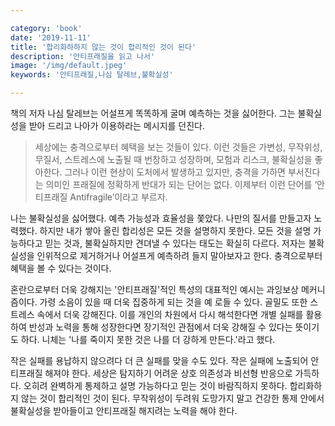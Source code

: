 ```yaml
---

category: 'book'
date: '2019-11-11'
title: '합리화하하지 않는 것이 합리적인 것이 된다'
description: '안티프래질을 읽고 나서'
image: '/img/default.jpeg'
keywords: '안티프래질,나심 탈레브,불확실성'

---
```


책의 저자 나심 탈레브는 어설프게 똑똑하게 굴며 예측하는 것을 싫어한다. 그는 불확실성을 받아 드리고 나아가 이용하라는 메시지를 던진다. 

> 세상에는 충격으로부터 혜택을 보는 것들이 있다. 이런 것들은 가변성, 무작위성, 무질서, 스트레스에 노출될 때 번창하고 성장하며, 모험과 리스크, 불확실성을 좋아한다. 그러나 이런 현상이 도처에서 발생하고 있지만, 충격을 가하면 부서진다는 의미인 프래질에 정확하게 반대가 되는 단어는 없다. 이제부터 이런 단어를 ‘안티프래질 Antifragile’이라고 부르자. 

나는 불확실성을 싫어했다. 예측 가능성과 효율성을 쫓았다. 나만의 질서를 만들고자 노력했다. 하지만 내가 쌓아 올린 합리성은 모든 것을 설명하지 못한다. 모든 것을 설명 가능하다고 믿는 것과, 불확실하지만 견뎌낼 수 있다는 태도는 확실히 다르다. 저자는 불확실성을 인위적으로 제거하거나 어설프게 예측하려 들지 말아보자고 한다. 충격으로부터 혜택을 볼 수 있다는 것이다. 

혼란으로부터 더욱 강해지는 '안티프래질'적인 특성의 대표적인 예시는 과잉보상 메커니즘이다. 가령 소음이 있을 때 더욱 집중하게 되는 것을 예 로들 수 있다. 골밀도 또한 스트레스 속에서 더욱 강해진다. 이를 개인의 차원에서 다시 해석한다면 개별 실패를 활용하여 반성과 노력을 통해 성장한다면 장기적인 관점에서 더욱 강해질 수 있다는 뜻이기도 하다. 니체는 '나를 죽이지 못한 것은 나를 더 강하게 만든다.'라고 했다. 

작은 실패를 용납하지 않으려다 더 큰 실패를 맞을 수도 있다. 작은 실패에 노출되어 안티프래질 해져야 한다. 세상은 탐지하기 어려운 상호 의존성과 비선형 반응으로 가득하다. 오히려 완벽하게 통제하고 설명 가능하다고 믿는 것이 바람직하지 못하다. 합리화하지 않는 것이 합리적인 것이 된다. 무작위성이 두려워 도망가지 말고 건강한 통제 안에서 불확실성을 받아들이고 안티프래질 해지려는 노력을 해야 한다.